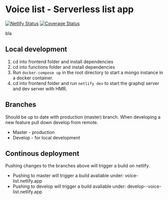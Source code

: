 # Voice list - Serverless list app
[![Netlify Status](https://api.netlify.com/api/v1/badges/4d442a1d-9023-4427-b788-bde86da8a286/deploy-status)](https://app.netlify.com/sites/voice-list/deploys)
[![Coverage Status](https://coveralls.io/repos/github/carlaberg/voice-list/badge.svg?branch=feature/test-functions-with-jest)](https://coveralls.io/github/carlaberg/voice-list?branch=feature/test-functions-with-jest)

bla

## Local development

1. cd into frontend folder and install dependencies
2. cd into functions folder and install dependencies
3. Run `docker-compose up` in the root directory to start a mongo instance in a docker container.
4. cd into frontend folder  and run `netlify dev` to start the graphql server and dev server with HMR.

## Branches
Should be up to date with production (master) branch. When developing a new feature pull down develop from remote.

* Master - production
* Develop - for local development

## Continous deployment
Pushing changes to the branches above will trigger a build on netlify.
* Pushing to master will trigger a build avaliable under: voice-list.netlify.app
* Pushing to develop will trigger a build avaliable under: develop--voice-list.netlify.app